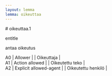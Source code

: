 ```yaml
---
layout: lemma
lemma: oikeuttaa
---
```


<div class="sense">
# <span class="sensename">oikeuttaa.1</span>

<span class="description">entitle</span>

<span class="description">antaa oikeutus</span>

A0 | Allower |   | Oikeuttaja |  
A1 | Action allowed |   | Oikeutettu teko |  
A2 | Explicit allowed-agent |   | Oikeutettu henkilö |  

</div>

